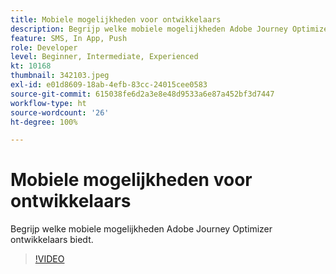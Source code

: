 ```yaml
---
title: Mobiele mogelijkheden voor ontwikkelaars
description: Begrijp welke mobiele mogelijkheden Adobe Journey Optimizer ontwikkelaars biedt.
feature: SMS, In App, Push
role: Developer
level: Beginner, Intermediate, Experienced
kt: 10168
thumbnail: 342103.jpeg
exl-id: e01d8609-18ab-4efb-83cc-24015cee0583
source-git-commit: 615038fe6d2a3e8e48d9533a6e87a452bf3d7447
workflow-type: ht
source-wordcount: '26'
ht-degree: 100%

---
```


# Mobiele mogelijkheden voor ontwikkelaars

Begrijp welke mobiele mogelijkheden Adobe Journey Optimizer ontwikkelaars biedt.

>[!VIDEO](https://video.tv.adobe.com/v/342103?quality=12&learn=on)
